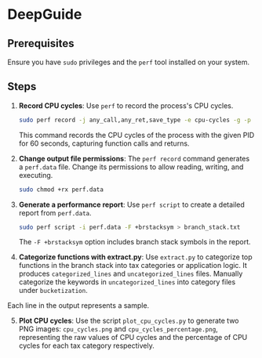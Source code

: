 # DeepGuide

## Prerequisites

Ensure you have `sudo` privileges and the `perf` tool installed on your system.

## Steps

1. **Record CPU cycles**: Use `perf` to record the process's CPU cycles.

    ```bash
    sudo perf record -j any_call,any_ret,save_type -e cpu-cycles -g -p <PID> -- sleep 60
    ```

    This command records the CPU cycles of the process with the given PID for 60 seconds, capturing function calls and returns.

2. **Change output file permissions**: The `perf record` command generates a `perf.data` file. Change its permissions to allow reading, writing, and executing.

    ```bash
    sudo chmod +rx perf.data
    ```

3. **Generate a performance report**: Use `perf script` to create a detailed report from `perf.data`.

    ```bash
    sudo perf script -i perf.data -F +brstacksym > branch_stack.txt
    ```

    The `-F +brstacksym` option includes branch stack symbols in the report.

4. **Categorize functions with extract.py**: Use `extract.py` to categorize top functions in the branch stack into tax categories or application logic. It produces `categorized_lines` and `uncategorized_lines` files. Manually categorize the keywords in `uncategorized_lines` into category files under `bucketization`.

Each line in the output represents a sample.

5. **Plot CPU cycles**: Use the script `plot_cpu_cycles.py` to generate two PNG images: `cpu_cycles.png` and `cpu_cycles_percentage.png`, representing the raw values of CPU cycles and the percentage of CPU cycles for each tax category respectively.
